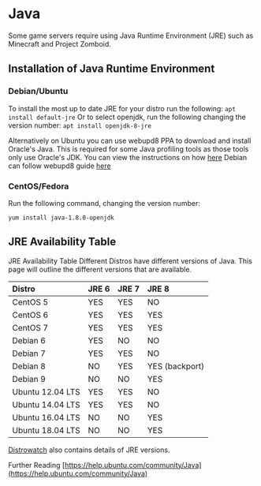 # Java

Some game servers require using Java Runtime Environment \(JRE\) such as Minecraft and Project Zomboid.

## Installation of Java Runtime Environment

### Debian/Ubuntu

To install the most up to date JRE for your distro run the following: `apt install default-jre` Or to select openjdk, run the following changing the version number: `apt install openjdk-8-jre`

Alternatively on Ubuntu you can use webupd8 PPA to download and install Oracle's Java. This is required for some Java profiling tools as those tools only use Oracle's JDK. You can view the instructions on how [here](http://www.webupd8.org/2012/09/install-oracle-java-8-in-ubuntu-via-ppa.html) Debian can follow webupd8 guide [here](http://www.webupd8.org/2014/03/how-to-install-oracle-java-8-in-debian.html)

### CentOS/Fedora

Run the following command, changing the version number:

```text
yum install java-1.8.0-openjdk
```

## JRE Availability Table

JRE Availability Table Different Distros have different versions of Java. This page will outline the different versions that are available.

| Distro | JRE 6 | JRE 7 | JRE 8 |
| :--- | :--- | :--- | :--- |
| CentOS 5 | YES | YES | NO |
| CentOS 6 | YES | YES | YES |
| CentOS 7 | YES | YES | YES |
| Debian 6 | YES | NO | NO |
| Debian 7 | YES | YES | NO |
| Debian 8 | NO | YES | YES \(backport\) |
| Debian 9 | NO | NO | YES |
| Ubuntu 12.04 LTS | YES | YES | NO |
| Ubuntu 14.04 LTS | YES | YES | NO |
| Ubuntu 16.04 LTS | NO | NO | YES |
| Ubuntu 18.04 LTS | NO | NO | YES |

[Distrowatch](https://distrowatch.com) also contains details of JRE versions.

Further Reading [https://help.ubuntu.com/community/Java](https://help.ubuntu.com/community/Java)


